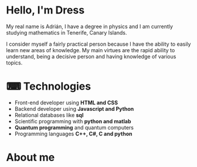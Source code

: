 # Hello, I'm  Dress
My real name is Adrián, I have a degree in physics and I am currently studying mathematics in Tenerife, Canary Islands.

I consider myself a fairly practical person because I have the ability to easily learn new areas of knowledge. My main virtues are the rapid ability to understand, being a decisive person and having knowledge of various topics.

# ⌨ Technologies

- Front-end developer using **HTML and CSS**
- Backend developer using **Javascript and Python**
- Relational databases like **sql**
- Scientific programming with **python and matlab**
- **Quantum programming** and quantum computers
- Programming languages **C++, C#, C and python**

# About me


